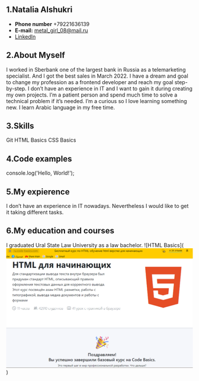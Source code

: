 ## 1.Natalia Alshukri

* **Phone number** +79221636139
* **E-mail:** metal_girl_08@mail.ru
* [LinkedIn](https://www.linkedin.com/in/natalie-alshukri-653a94235/)

## 2.About Myself
I worked in Sberbank one of the largest bank in Russia as a telemarketing specialist. And I got the best sales in March 2022. I have a dream and goal to change my profession as a frontend developer and reach my goal step-by-step. I don’t have an experience in IT and I want to gain it during creating my own projects. 
I’m a patient person and spend much time to solve a technical problem if it’s needed. I’m a curious so I love learning something new. I learn Arabic language in my free time. 

## 3.Skills
Git
HTML Basics
CSS Basics

## 4.Code examples
console.log('Hello, World!');

## 5.My expierence
I don’t have an experience in IT nowadays. Nevertheless I would like to get it 
taking different tasks.

## 6.My education and courses
I graduated Ural State Law University as a law bachelor.
![HTML Basics](![Html Basics course.png](https://github.com/Emilyfreulein/rss-school/blob/gh-pages/Html%20Basics%20course.png))

